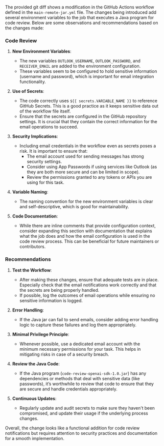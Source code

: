 The provided git diff shows a modification in the GitHub Actions workflow defined in the `main-remote-jar.yml` file. The changes being introduced add several environment variables to the job that executes a Java program for code review. Below are some observations and recommendations based on the changes made:

### Code Review

1. **New Environment Variables**:
   - The new variables `OUTLOOK_USERNAME`, `OUTLOOK_PASSWORD`, and `RECEIVER_EMAIL` are added to the environment configuration.
   - These variables seem to be configured to hold sensitive information (username and password), which is important for email integration functionality.

2. **Use of Secrets**:
   - The code correctly uses `${{ secrets.VARIABLE_NAME }}` to reference GitHub Secrets. This is a good practice as it keeps sensitive data out of the workflow file itself.
   - Ensure that the secrets are configured in the GitHub repository settings. It is crucial that they contain the correct information for the email operations to succeed.

3. **Security Implications**:
   - Including email credentials in the workflow even as secrets poses a risk. It is important to ensure that:
     - The email account used for sending messages has strong security settings.
     - Consider using App Passwords if using services like Outlook (as they are both more secure and can be limited in scope).
     - Review the permissions granted to any tokens or APIs you are using for this task.

4. **Variable Naming**:
   - The naming convention for the new environment variables is clear and self-descriptive, which is good for maintainability. 

5. **Code Documentation**:
   - While there are inline comments that provide configuration context, consider expanding this section with documentation that explains what the job does and how the email configuration is used in the code review process. This can be beneficial for future maintainers or contributors.

### Recommendations

1. **Test the Workflow**:
   - After making these changes, ensure that adequate tests are in place. Especially check that the email notifications work correctly and that the secrets are being properly handled.
   - If possible, log the outcomes of email operations while ensuring no sensitive information is logged.

2. **Error Handling**:
   - If the Java jar can fail to send emails, consider adding error handling logic to capture these failures and log them appropriately.

3. **Minimal Privilege Principle**:
   - Whenever possible, use a dedicated email account with the minimum necessary permissions for your task. This helps in mitigating risks in case of a security breach.

4. **Review the Java Code**:
   - If the Java program (`code-review-openai-sdk-1.0.jar`) has any dependencies or methods that deal with sensitive data (like passwords), it’s worthwhile to review that code to ensure that they are secure and handle credentials appropriately.

5. **Continuous Updates**:
   - Regularly update and audit secrets to make sure they haven't been compromised, and update their usage if the underlying process changes.

Overall, the change looks like a functional addition for code review notifications but requires attention to security practices and documentation for a smooth implementation.